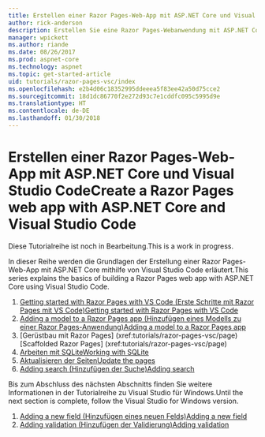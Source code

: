 ```yaml
---
title: Erstellen einer Razor Pages-Web-App mit ASP.NET Core und Visual Studio Code
author: rick-anderson
description: Erstellen Sie eine Razor Pages-Webanwendung mit ASP.NET Core und EF Core.
manager: wpickett
ms.author: riande
ms.date: 08/26/2017
ms.prod: aspnet-core
ms.technology: aspnet
ms.topic: get-started-article
uid: tutorials/razor-pages-vsc/index
ms.openlocfilehash: e2b4d06c18352995ddeeea5f83ee42a50d75cce2
ms.sourcegitcommit: 18d1dc86770f2e272d93c7e1cddfc095c5995d9e
ms.translationtype: HT
ms.contentlocale: de-DE
ms.lasthandoff: 01/30/2018
---
```

# <a name="create-a-razor-pages-web-app-with-aspnet-core-and-visual-studio-code"></a><span data-ttu-id="cd338-103">Erstellen einer Razor Pages-Web-App mit ASP.NET Core und Visual Studio Code</span><span class="sxs-lookup"><span data-stu-id="cd338-103">Create a Razor Pages web app with ASP.NET Core and Visual Studio Code</span></span>

<span data-ttu-id="cd338-104">Diese Tutorialreihe ist noch in Bearbeitung.</span><span class="sxs-lookup"><span data-stu-id="cd338-104">This is a work in progress.</span></span>

<span data-ttu-id="cd338-105">In dieser Reihe werden die Grundlagen der Erstellung einer Razor Pages-Web-App mit ASP.NET Core mithilfe von Visual Studio Code erläutert.</span><span class="sxs-lookup"><span data-stu-id="cd338-105">This series explains the basics of building a Razor Pages web app with ASP.NET Core using Visual Studio Code.</span></span>

1. [<span data-ttu-id="cd338-106">Getting started with Razor Pages with VS Code (Erste Schritte mit Razor Pages mit VS Code)</span><span class="sxs-lookup"><span data-stu-id="cd338-106">Getting started with Razor Pages with VS Code</span></span>](xref:tutorials/razor-pages-vsc/razor-pages-start)
1. [<span data-ttu-id="cd338-107">Adding a model to a Razor Pages app (Hinzufügen eines Modells zu einer Razor Pages-Anwendung)</span><span class="sxs-lookup"><span data-stu-id="cd338-107">Adding a model to a Razor Pages app</span></span>](xref:tutorials/razor-pages-vsc/model)
1. <span data-ttu-id="cd338-108">[Gerüstbau mit Razor Pages]         (xref:tutorials/razor-pages-vsc/page)</span><span class="sxs-lookup"><span data-stu-id="cd338-108">[Scaffolded Razor Pages]         (xref:tutorials/razor-pages-vsc/page)</span></span>
1. [<span data-ttu-id="cd338-109">Arbeiten mit SQLite</span><span class="sxs-lookup"><span data-stu-id="cd338-109">Working with SQLite</span></span>](xref:tutorials/razor-pages-vsc/sql)
1. [<span data-ttu-id="cd338-110">Aktualisieren der Seiten</span><span class="sxs-lookup"><span data-stu-id="cd338-110">Update the pages</span></span>](xref:tutorials/razor-pages-vsc/da1)
1. [<span data-ttu-id="cd338-111">Adding search (Hinzufügen der Suche)</span><span class="sxs-lookup"><span data-stu-id="cd338-111">Adding search</span></span>](xref:tutorials/razor-pages-vsc/search)

<span data-ttu-id="cd338-112">Bis zum Abschluss des nächsten Abschnitts finden Sie weitere Informationen in der Tutorialreihe zu Visual Studio für Windows.</span><span class="sxs-lookup"><span data-stu-id="cd338-112">Until the next section is complete, follow the Visual Studio for Windows version.</span></span>

1. [<span data-ttu-id="cd338-113">Adding a new field (Hinzufügen eines neuen Felds)</span><span class="sxs-lookup"><span data-stu-id="cd338-113">Adding a new field</span></span>](xref:tutorials/razor-pages/new-field)
1. [<span data-ttu-id="cd338-114">Adding validation (Hinzufügen der Validierung)</span><span class="sxs-lookup"><span data-stu-id="cd338-114">Adding validation</span></span>](xref:tutorials/razor-pages/validation)
